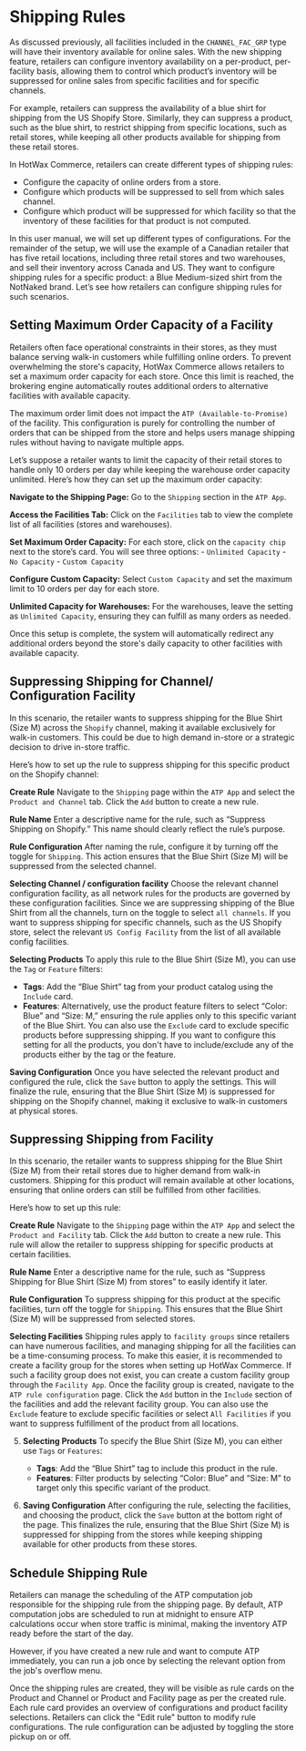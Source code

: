 # Shipping Rules

As discussed previously, all facilities included in the `CHANNEL_FAC_GRP` type will have their inventory available for online sales. With the new shipping feature, retailers can configure inventory availability on a per-product, per-facility basis, allowing them to control which product’s inventory will be suppressed for online sales from specific facilities and for specific channels.

For example, retailers can suppress the availability of a blue shirt for shipping from the US Shopify Store. Similarly, they can suppress a product, such as the blue shirt, to restrict shipping from specific locations, such as retail stores, while keeping all other products available for shipping from these retail stores.

In HotWax Commerce, retailers can create different types of shipping rules:

- Configure the capacity of online orders from a store.
- Configure which products will be suppressed to sell from which sales channel.
- Configure which product will be suppressed for which facility so that the inventory of these facilities for that product is not computed.

In this user manual, we will set up different types of configurations. For the remainder of the setup, we will use the example of a Canadian retailer that has five retail locations, including three retail stores and two warehouses, and sell their inventory across Canada and US. They want to configure shipping rules for a specific product: a Blue Medium-sized shirt from the NotNaked brand. Let’s see how retailers can configure shipping rules for such scenarios.

## Setting Maximum Order Capacity of a Facility

Retailers often face operational constraints in their stores, as they must balance serving walk-in customers while fulfilling online orders. To prevent overwhelming the store's capacity, HotWax Commerce allows retailers to set a maximum order capacity for each store. Once this limit is reached, the brokering engine automatically routes additional orders to alternative facilities with available capacity.

The maximum order limit does not impact the `ATP (Available-to-Promise)` of the facility. This configuration is purely for controlling the number of orders that can be shipped from the store and helps users manage shipping rules without having to navigate multiple apps.

Let’s suppose a retailer wants to limit the capacity of their retail stores to handle only 10 orders per day while keeping the warehouse order capacity unlimited. Here’s how they can set up the maximum order capacity:

**Navigate to the Shipping Page:**
Go to the `Shipping` section in the `ATP App`.
   
**Access the Facilities Tab:**
Click on the `Facilities` tab to view the complete list of all facilities (stores and warehouses).

**Set Maximum Order Capacity:**
For each store, click on the `capacity chip` next to the store’s card. You will see three options:
     - `Unlimited Capacity`
     - `No Capacity`
     - `Custom Capacity`

**Configure Custom Capacity:**
Select `Custom Capacity` and set the maximum limit to 10 orders per day for each store.

**Unlimited Capacity for Warehouses:**
For the warehouses, leave the setting as `Unlimited Capacity`, ensuring they can fulfill as many orders as needed.

Once this setup is complete, the system will automatically redirect any additional orders beyond the store's daily capacity to other facilities with available capacity.

## Suppressing Shipping for Channel/ Configuration Facility

In this scenario, the retailer wants to suppress shipping for the Blue Shirt (Size M) across the `Shopify` channel, making it available exclusively for walk-in customers. This could be due to high demand in-store or a strategic decision to drive in-store traffic.

Here’s how to set up the rule to suppress shipping for this specific product on the Shopify channel:

**Create Rule**
Navigate to the `Shipping` page within the `ATP App` and select the `Product and Channel` tab. Click the `Add` button to create a new rule.

**Rule Name**
Enter a descriptive name for the rule, such as “Suppress Shipping on Shopify.” This name should clearly reflect the rule’s purpose.

**Rule Configuration**
After naming the rule, configure it by turning off the toggle for `Shipping`. This action ensures that the Blue Shirt (Size M) will be suppressed from the selected channel.

**Selecting Channel / configuration facility**
Choose the relevant channel configuration facility, as all network rules for the products are governed by these configuration facilities. Since we are suppressing shipping of the Blue Shirt from all the channels, turn on the toggle to select `all channels`. If you want to suppress shipping for specific channels, such as the US Shopify store, select the relevant `US Config Facility` from the list of all available config facilities.

**Selecting Products**
To apply this rule to the Blue Shirt (Size M), you can use the `Tag` or `Feature` filters:
   - **Tags**: Add the “Blue Shirt” tag from your product catalog using the `Include` card.
   - **Features**: Alternatively, use the product feature filters to select “Color: Blue” and “Size: M,” ensuring the rule applies only to this specific variant of the Blue Shirt.
You can also use the `Exclude` card to exclude specific products before suppressing shipping. If you want to configure this setting for all the products, you don't have to include/exclude any of the products either by the tag or the feature.

**Saving Configuration**
Once you have selected the relevant product and configured the rule, click the `Save` button to apply the settings. This will finalize the rule, ensuring that the Blue Shirt (Size M) is suppressed for shipping on the Shopify channel, making it exclusive to walk-in customers at physical stores.

## Suppressing Shipping from Facility

In this scenario, the retailer wants to suppress shipping for the Blue Shirt (Size M) from their retail stores due to higher demand from walk-in customers. Shipping for this product will remain available at other locations, ensuring that online orders can still be fulfilled from other facilities.

Here’s how to set up this rule:

**Create Rule**
Navigate to the `Shipping` page within the `ATP App` and select the `Product and Facility` tab. Click the `Add` button to create a new rule. This rule will allow the retailer to suppress shipping for specific products at certain facilities.

**Rule Name**
Enter a descriptive name for the rule, such as “Suppress Shipping for Blue Shirt (Size M) from stores” to easily identify it later.

**Rule Configuration**
To suppress shipping for this product at the specific facilities, turn off the toggle for `Shipping`. This ensures that the Blue Shirt (Size M) will be suppressed from selected stores.

**Selecting Facilities**
Shipping rules apply to `facility groups` since retailers can have numerous facilities, and managing shipping for all the facilities can be a time-consuming process. To make this easier, it is recommended to create a facility group for the stores when setting up HotWax Commerce. If such a facility group does not exist, you can create a custom facility group through the `Facility App`. Once the facility group is created, navigate to the `ATP rule configuration` page. Click the `Add` button in the `Include` section of the facilities and add the relevant facility group. You can also use the `Exclude` feature to exclude specific facilities or select `All Facilities` if you want to suppress fulfillment of the product from all locations.

5. **Selecting Products**
To specify the Blue Shirt (Size M), you can either use `Tags` or `Features`:
     - **Tags**: Add the “Blue Shirt” tag to include this product in the rule.
     - **Features**: Filter products by selecting “Color: Blue” and “Size: M” to target only this specific variant of the product.

6. **Saving Configuration**
After configuring the rule, selecting the facilities, and choosing the product, click the `Save` button at the bottom right of the page. This finalizes the rule, ensuring that the Blue Shirt (Size M) is suppressed for shipping from the stores while keeping shipping available for other products from these stores.

## Schedule Shipping Rule

Retailers can manage the scheduling of the ATP computation job responsible for the shipping rule from the shipping page. By default, ATP computation jobs are scheduled to run at midnight to ensure ATP calculations occur when store traffic is minimal, making the inventory ATP ready before the start of the day.

However, if you have created a new rule and want to compute ATP immediately, you can run a job once by selecting the relevant option from the job's overflow menu.

Once the shipping  rules are created, they will be visible as rule cards on the Product and Channel or Product and Facility page as per the created rule. Each rule card provides an overview of configurations and product facility selections. Retailers can click the "Edit rule" button to modify rule configurations. The rule configuration can be adjusted by toggling the store pickup on or off.
